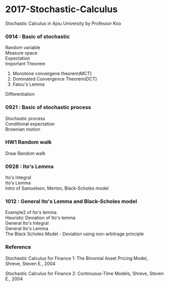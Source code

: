 # 2017-Stochastic-Calculus
Stochastic Calculus in Ajou University  by Professor Koo  

### 0914 : Basic of stochastic
Random variable  
Measure space  
Expectation  
Important Theorem 
  1. Monotone convergene theorem(MCT) 
  2. Dominated Convergence Theorem(DCT)
  3. Fatou's Lemma  

Differentiation
  
### 0921 : Basic of stochastic process 
Stochastic process  
Conditional expectation  
Brownian motion  
  
### HW1 Random walk
Draw Random walk

### 0928 : Ito's Lemma
Ito's Integral  
Ito's Lemma  
Intro of Samuelson, Merton, Black-Scholes model

### 1012 : General Ito's Lemma and Black-Scholes model
Example2 of Ito's lemma  
Heuristic Deviation of Ito's lemma  
General Ito's Integral  
General Ito's Lemma  
The Black Scholes Model - Deviation using non-arbitrage principle

### Reference

Stochastic Calculus for Finance 1: The Binomial Asset Pricing Model, Shreve, Steven E., 2004

Stochastic Calculus for Finance 2: Continuous-Time Models, Shreve, Steven E., 2004
